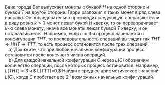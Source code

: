 Банк	города	Бат выпускает монеты с буквой $H$ на одной стороне и буквой $T$	на другой стороне. Гарри разложил $n$ таких монет в ряд слева направо. Он последовательно производит следующую операцию: если в ряду ровно $k > 0$ монет лежат букой $H$ кверху, то он переворачивает $k$-ю слева монету; иначе все монеты лежат буквой $T$ кверху, и он останавливается. Например, если $n=3$ и процесс начинается с конфигурации $THT,$ то последовательность операций выглядит так $THT \to HHT \to TTT,$ то есть процесс остановится после трех операций. 
<br/>&nbsp;&nbsp;&nbsp;a) Докажите, что при любой начальной конфигурации процесс остановится после конечного числа операций.
<br/>&nbsp;&nbsp;&nbsp;b) Для каждой начальной конфигурации $C$ через $L(C)$ обозначим количество операций, после которых процесс остановится. Например, $L(THT) =3$ и $ L(TTT)=0.$ Найдите среднее арифметическое значений $L(C),$ когда $C$ пробегает все $2^n$ возможных начальных конфигураций.